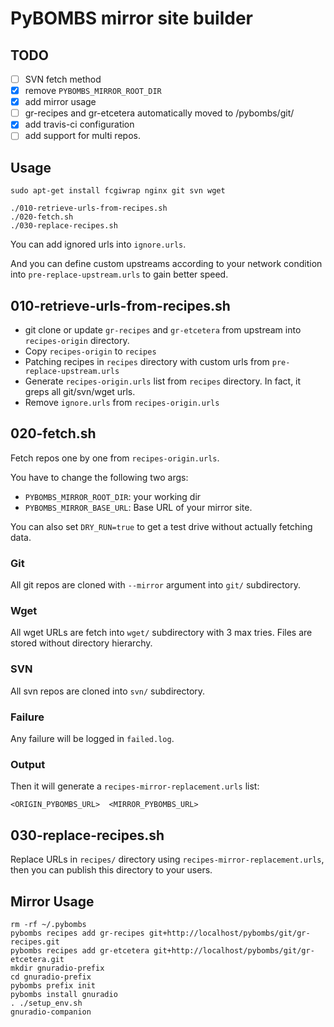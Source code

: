 # PyBOMBS mirror site builder

## TODO

 - [ ] SVN fetch method
 - [X] remove `PYBOMBS_MIRROR_ROOT_DIR`
 - [X] add mirror usage
 - [ ] gr-recipes and gr-etcetera automatically moved to /pybombs/git/
 - [X] add travis-ci configuration
 - [ ] add support for multi repos.

## Usage

    sudo apt-get install fcgiwrap nginx git svn wget

```
./010-retrieve-urls-from-recipes.sh
./020-fetch.sh
./030-replace-recipes.sh
```

You can add ignored urls into `ignore.urls`.

And you can define custom upstreams according to your network condition into `pre-replace-upstream.urls` to gain better speed.


## 010-retrieve-urls-from-recipes.sh

 - git clone or update `gr-recipes` and `gr-etcetera` from upstream into `recipes-origin` directory.
 - Copy `recipes-origin` to `recipes`
 - Patching recipes in `recipes` directory with custom urls from `pre-replace-upstream.urls`
 - Generate `recipes-origin.urls` list from `recipes` directory. In fact, it greps all git/svn/wget urls.
 - Remove `ignore.urls` from `recipes-origin.urls`

## 020-fetch.sh

 Fetch repos one by one from `recipes-origin.urls`.

 You have to change the following two args:

 - `PYBOMBS_MIRROR_ROOT_DIR`: your working dir
 - `PYBOMBS_MIRROR_BASE_URL`: Base URL of your mirror site.

 You can also set `DRY_RUN=true` to get a test drive without actually fetching data.

### Git

 All git repos are cloned with `--mirror` argument into `git/` subdirectory.

### Wget

 All wget URLs are fetch into `wget/` subdirectory with 3 max tries. Files are stored without directory hierarchy.

### SVN

 All svn repos are cloned into `svn/` subdirectory.

### Failure

 Any failure will be logged in `failed.log`.

### Output

 Then it will generate a `recipes-mirror-replacement.urls` list:

    <ORIGIN_PYBOMBS_URL>  <MIRROR_PYBOMBS_URL>

## 030-replace-recipes.sh

 Replace URLs in `recipes/` directory using `recipes-mirror-replacement.urls`, then you can publish this directory to your users.


## Mirror Usage

    rm -rf ~/.pybombs
    pybombs recipes add gr-recipes git+http://localhost/pybombs/git/gr-recipes.git 
    pybombs recipes add gr-etcetera git+http://localhost/pybombs/git/gr-etcetera.git 
    mkdir gnuradio-prefix
    cd gnuradio-prefix
    pybombs prefix init
    pybombs install gnuradio
    . ./setup_env.sh
    gnuradio-companion

